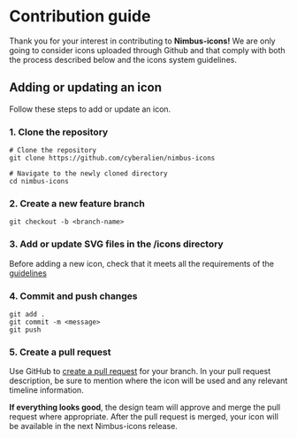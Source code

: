 # Contribution guide

Thank you for your interest in contributing to **Nimbus-icons!** We are only going to consider icons uploaded through Github and that comply with both the process described below and the icons system guidelines.

## Adding or updating an icon

Follow these steps to add or update an icon.

### 1. Clone the repository

```shell
# Clone the repository
git clone https://github.com/cyberalien/nimbus-icons
```

```shell
# Navigate to the newly cloned directory
cd nimbus-icons
```

### 2. Create a new feature branch

```shell
git checkout -b <branch-name>
```

### 3. Add or update SVG files in the /icons directory

Before adding a new icon, check that it meets all the requirements of the [guidelines]()

### 4. Commit and push changes

```shell
git add .
git commit -m <message>
git push
```

### 5. Create a pull request

Use GitHub to [create a pull request](https://help.github.com/en/desktop/contributing-to-projects/creating-a-pull-request) for your branch. In your pull request description, be sure to mention where the icon will be used and any relevant timeline information.

**If everything looks good**, the design team will approve and merge the pull request where appropriate. After the pull request is merged, your icon will be available in the next Nimbus-icons release.
